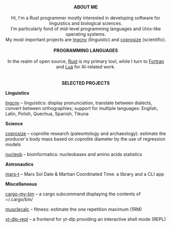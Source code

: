 <div align="center">
<b>ABOUT ME</b>
<br/>
<br/>
Hi, I'm a Rust programmer mostly interested in developing software for linguistics and biological sciences.<br/>
I'm particularly fond of mid-level programming languages and Unix-like operating systems.<br/>
My most important projects are <a href="https://github.com/piotrbajdek/lngcnv">lngcnv</a> (linguistic) and <a href="https://github.com/piotrbajdek/coprosize">coprosize</a> (scientific).
<br/>
<br/>
<b>PROGRAMMING LANGUAGES</b>
<br/>
<br/>
In the realm of open source, <a href="https://www.rust-lang.org/">Rust</a> is my primary tool, while I turn to <a href="https://fortran-lang.org/">Fortran</a> and <a href="https://www.lua.org/">Lua</a> for AI-related work.<br/>
<br/>
<br/>
<b>SELECTED PROJECTS</b>
</div>

**Linguistics**

[lngcnv](https://github.com/piotrbajdek/lngcnv) – linguistics: display pronunciation, translate between dialects, convert between orthographies; support for multiple languages: English, Latin, Polish, Quechua, Spanish, Tikuna

**Science**

[coprosize](https://github.com/piotrbajdek/coprosize) – coprolite research (paleontology and archaeology): estimate the producer's body mass based on coprolite diameter by the use of regression models

[nucleob](https://github.com/piotrbajdek/nucleob) – bioinformatics: nucleobases and amino acids statistics

**Astronautics**

[mars-t](https://github.com/piotrbajdek/mars-t) – Mars Sol Date & Martian Coordinated Time: a library and a CLI app

**Miscellaneous**

[cargo-my-bin](https://github.com/piotrbajdek/cargo-my-bin) – a cargo subcommand displaying the contents of ~/.cargo/bin/

[musclecalc](https://github.com/piotrbajdek/musclecalc) – fitness: estimate the one repetition maximum (1RM)

[yt-dlp-repl](https://github.com/piotrbajdek/yt-dlp-repl) – a frontend for yt-dlp providing an interactive shell mode (REPL)
